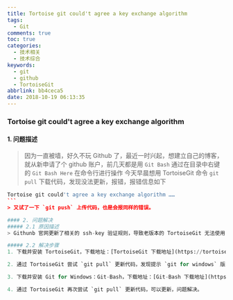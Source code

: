 ```yaml
---
title: Tortoise git could't agree a key exchange algorithm
tags:
  - Git
comments: true
toc: true
categories:
  - 技术相关
  - 技术综合
keywords:
  - git
  - github
  - TortoiseGit
abbrlink: bb4ceca5
date: 2018-10-19 06:13:35
---
```

<script type="text/javascript" src="/js/src/bai.js"></script>

### Tortoise git could't agree a key exchange algorithm

#### 1. 问题描述

> 因为一直被墙，好久不玩 Github 了，最近一时兴起，想建立自己的博客，就从新申请了个 github 账户，前几天都是用 `Git Bash` 通过在目录中右键的 `Git Bash Here` 在命令行进行操作
> 今天早晨想用 TortoiseGit 命令 `git pull` 下载代码，发现没法更新，报错，报错信息如下
````python
Tortoise git could't agree a key exchange algorithm ……
```
> 又试了一下 `git push` 上传代码，也是会报同样的错误。

#### 2. 问题解决
##### 2.1 原因描述
> Githunb 官网更新了相关的 ssh-key 验证规则，导致老版本的 TortoiseGit 无法使用，需要通过新的 TortoiseGit 去适配。

##### 2.2 解决步骤
1. 下载并安装 TortoiseGit，下载地址：[TortoiseGit 下载地址](https://tortoisegit.org/download/ "TortoiseGit 下载地址")。

2. 通过 TortoiseGit 尝试 `git pull` 更新代码，发现提示 `git for windows` 版本过低。

3. 下载并安装 Git for Windows：Git-Bash，下载地址：[Git-Bash 下载地址](https://gitforwindows.org/ "Git-Bash 下载地址")。

4. 通过 TortoiseGit 再次尝试 `git pull` 更新代码，可以更新，问题解决。
